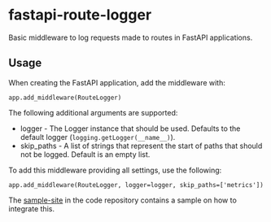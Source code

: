# fastapi-route-logger
Basic middleware to log requests made to routes in FastAPI applications.

## Usage

When creating the FastAPI application, add the middleware with:
```pythonstub
app.add_middleware(RouteLogger)
```

The following additional arguments are supported:
* logger - The Logger instance that should be used. Defaults to the default logger (`logging.getLogger(__name__)`). 
* skip_paths - A list of strings that represent the start of paths that should not be logged. Default is an empty list.

To add this middleware providing all settings, use the following:
```pythonstub
app.add_middleware(RouteLogger, logger=logger, skip_paths=['metrics'])
```

The [sample-site](https://github.com/jeffsiver/fastapi-route-logger/tree/master/sample-site) in the code repository
contains a sample on how to integrate this.